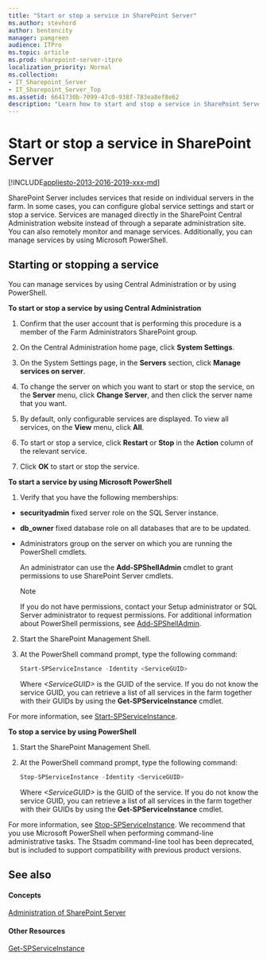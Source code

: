 ```yaml
---
title: "Start or stop a service in SharePoint Server"
ms.author: stevhord
author: bentoncity
manager: pamgreen
audience: ITPro
ms.topic: article
ms.prod: sharepoint-server-itpro
localization_priority: Normal
ms.collection:
- IT_Sharepoint_Server
- IT_Sharepoint_Server_Top
ms.assetid: 6641730b-7099-47c0-938f-783ea8ef8e62
description: "Learn how to start and stop a service in SharePoint Server."
---
```


# Start or stop a service in SharePoint Server

[!INCLUDE[appliesto-2013-2016-2019-xxx-md](../includes/appliesto-2013-2016-2019-xxx-md.md)]
  
SharePoint Server includes services that reside on individual servers in the farm. In some cases, you can configure global service settings and start or stop a service. Services are managed directly in the SharePoint Central Administration website instead of through a separate administration site. You can also remotely monitor and manage services. Additionally, you can manage services by using Microsoft PowerShell. 
  
  
## Starting or stopping a service

You can manage services by using Central Administration or by using PowerShell.
  
 **To start or stop a service by using Central Administration**
  
1. Confirm that the user account that is performing this procedure is a member of the Farm Administrators SharePoint group. 
    
2. On the Central Administration home page, click **System Settings**. 
    
3. On the System Settings page, in the **Servers** section, click **Manage services on server**.
    
4. To change the server on which you want to start or stop the service, on the **Server** menu, click **Change Server**, and then click the server name that you want. 
    
5. By default, only configurable services are displayed. To view all services, on the **View** menu, click **All**.
    
6. To start or stop a service, click **Restart** or **Stop** in the **Action** column of the relevant service. 
    
7. Click **OK** to start or stop the service. 
    
 **To start a service by using Microsoft PowerShell**
  
1. Verify that you have the following memberships:
    
  - **securityadmin** fixed server role on the SQL Server instance. 
    
  - **db_owner** fixed database role on all databases that are to be updated. 
    
  - Administrators group on the server on which you are running the PowerShell cmdlets.
    
    An administrator can use the **Add-SPShellAdmin** cmdlet to grant permissions to use SharePoint Server cmdlets. 
    
    > [!NOTE]
    > If you do not have permissions, contact your Setup administrator or SQL Server administrator to request permissions. For additional information about PowerShell permissions, see [Add-SPShellAdmin](/powershell/module/sharepoint-server/Add-SPShellAdmin?view=sharepoint-ps). 
  
2. Start the SharePoint Management Shell.
    
3. At the PowerShell command prompt, type the following command:
    
   ```powershell
   Start-SPServiceInstance -Identity <ServiceGUID>
   ```

   Where _\<ServiceGUID\>_ is the GUID of the service. If you do not know the service GUID, you can retrieve a list of all services in the farm together with their GUIDs by using the **Get-SPServiceInstance** cmdlet. 
    
For more information, see [Start-SPServiceInstance](/powershell/module/sharepoint-server/start-spserviceinstance?view=sharepoint-ps).
  
 **To stop a service by using PowerShell**
  
1. Start the SharePoint Management Shell.
    
2. At the PowerShell command prompt, type the following command:
    
   ```powershell
   Stop-SPServiceInstance -Identity <ServiceGUID>
   ```

    Where  _\<ServiceGUID\>_ is the GUID of the service. If you do not know the service GUID, you can retrieve a list of all services in the farm together with their GUIDs by using the **Get-SPServiceInstance** cmdlet. 
    
For more information, see [Stop-SPServiceInstance](/powershell/module/sharepoint-server/stop-spserviceinstance?view=sharepoint-ps). We recommend that you use Microsoft PowerShell when performing command-line administrative tasks. The Stsadm command-line tool has been deprecated, but is included to support compatibility with previous product versions.
  
## See also

#### Concepts

[Administration of SharePoint Server](administration.md)
#### Other Resources

[Get-SPServiceInstance](/powershell/module/sharepoint-server/Get-SPServiceInstance?view=sharepoint-ps)

